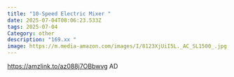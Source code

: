 ```yaml
---
title: "10-Speed Electric Mixer "
date: 2025-07-04T08:06:23.533Z
tags: 2025-07-04
Category: other
description: "169.xx "
image: https://m.media-amazon.com/images/I/8123XjUiI5L._AC_SL1500_.jpg
---
```

https://amzlink.to/az088j7OBbwvg
AD
